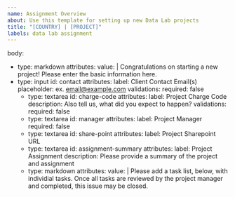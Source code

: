 ```yaml
---
name: Assignment Overview
about: Use this template for setting up new Data Lab projects
title: "[COUNTRY] | [PROJECT]"
labels: data lab assignment
---
```


body:
- type: markdown
  attributes:
  value: |
    Congratulations on starting a new project! Please enter the basic information here.
- type: input
  id: contact
  attributes:
  label: Client Contact Email(s)
  placeholder: ex. email@example.com
  validations:
    required: false
  - type: textarea
    id: charge-code
    attributes:
      label: Project Charge Code
      description: Also tell us, what did you expect to happen?
    validations:
      required: false
  - type: textarea
    id: manager
    attributes:
      label: Project Manager
      required: false
  - type: textarea
    id: share-point
    attributes:
      label: Project Sharepoint URL
  - type: textarea
    id: assignment-summary
    attributes:
      label: Project Assignment
      description: Please provide a summary of the project and assignment
  - type: markdown
    attributes:
      value: |
        Please add a task list, below, with individial tasks. Once all tasks are reviewed by the project manager and completed, this issue may be closed. 
